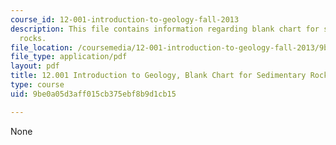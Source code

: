 ```yaml
---
course_id: 12-001-introduction-to-geology-fall-2013
description: This file contains information regarding blank chart for sedimentary
  rocks.
file_location: /coursemedia/12-001-introduction-to-geology-fall-2013/9be0a05d3aff015cb375ebf8b9d1cb15_MIT12_001F13_Lab2-SeRo-HaB.pdf
file_type: application/pdf
layout: pdf
title: 12.001 Introduction to Geology, Blank Chart for Sedimentary Rocks
type: course
uid: 9be0a05d3aff015cb375ebf8b9d1cb15

---
```

None